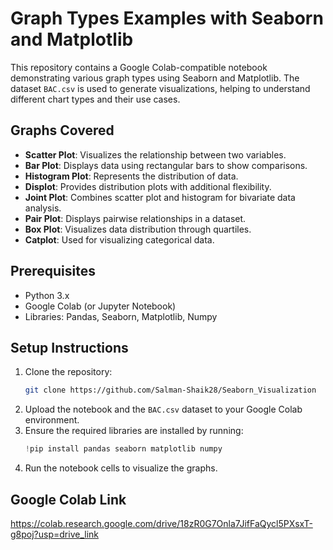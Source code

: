 # Graph Types Examples with Seaborn and Matplotlib

This repository contains a Google Colab-compatible notebook demonstrating various graph types using Seaborn and Matplotlib. The dataset `BAC.csv` is used to generate visualizations, helping to understand different chart types and their use cases.

## Graphs Covered
- **Scatter Plot**: Visualizes the relationship between two variables.
- **Bar Plot**: Displays data using rectangular bars to show comparisons.
- **Histogram Plot**: Represents the distribution of data.
- **Displot**: Provides distribution plots with additional flexibility.
- **Joint Plot**: Combines scatter plot and histogram for bivariate data analysis.
- **Pair Plot**: Displays pairwise relationships in a dataset.
- **Box Plot**: Visualizes data distribution through quartiles.
- **Catplot**: Used for visualizing categorical data.

## Prerequisites
- Python 3.x
- Google Colab (or Jupyter Notebook)
- Libraries: Pandas, Seaborn, Matplotlib, Numpy

## Setup Instructions
1. Clone the repository:
    ```bash
    git clone https://github.com/Salman-Shaik28/Seaborn_Visualization
    ```
2. Upload the notebook and the `BAC.csv` dataset to your Google Colab environment.
3. Ensure the required libraries are installed by running:
    ```python
    !pip install pandas seaborn matplotlib numpy
    ```
4. Run the notebook cells to visualize the graphs.

## Google Colab Link
https://colab.research.google.com/drive/18zR0G7Onla7JifFaQycl5PXsxT-g8poj?usp=drive_link

